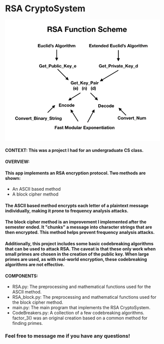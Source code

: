 # RSA CryptoSystem

![NMC](RSA.png?raw=true "RSA")

#### CONTEXT: This was a project I had for an undergraduate CS class.

#### OVERVIEW: 

#### This app implements an RSA encryption protocol.  Two methods are shown:

* An ASCII based method
* A block cipher method

#### The ASCII based method encrypts each letter of a plaintext message individually, making it prone to frequency analysis attacks.
#### The block cipher method is an improvement I implemented after the semester ended.  It "chunks" a message into character strings that are then encrypted.  This method helps prevent frequency analysis attacks.

#### Additionally, this project includes some basic codebreaking algorithms that can be used to attack RSA.  The caveat is that these only work when small primes are chosen in the creation of the public key.  When large primes are used, as with real-world encryption, these codebreaking algorithms are not effective.

#### COMPONENTS:

* RSA.py: The preprocessing and mathematical functions used for the ASCII method.
* RSA_block.py: The preprocessing and mathematical functions used for the block cipher method.
* main.py: The main program that implements the RSA CryptoSystem.
* CodeBreakers.py: A collection of a few codebreaking algorithms.  factor_3() was an original creation based on a common method for finding primes.

### Feel free to message me if you have any questions!
